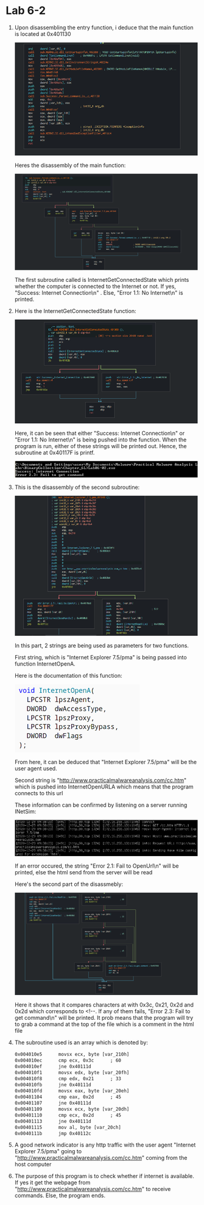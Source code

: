 # Lab 6-2

1. Upon disassembling the entry function, i deduce that the main function is located at 0x401130

    <img src="img/entry.png">

    Heres the disassembly of the main function: 

    <img src="img/main.png">

    The first subroutine called is InternetGetConnectedState which prints whether the computer is connected to the Internet or not. If yes, "Success: Internet Connection\n" . Else, "Error 1.1: No Internet\n" is printed.

2. Here is the InternetGetConnectedState function:

    <img src="img/internet.png">

    Here, it can be seen that either "Success: Internet Connection\n" or  "Error 1.1: No Internet\n" is being pushed into the function. When the program is run, either of these strings will be printed out. Hence, the subroutine at 0x40117F is printf.

    <img src="img/printf.png">

3. This is the disassembly of the second subroutine:

    <img src="img/subroutine2-1.png">

    In this part, 2 strings are being used as parameters for two functions.

    First string, which is "Internet Explorer 7.5/pma" is being passed into function InternetOpenA.

    Here is the documentation of this function:

    <img src="img/documentation.png">

    From here, it can be deduced that "Internet Explorer 7.5/pma" will be the user agent used.

    Second string is "http://www.practicalmalwareanalysis.com/cc.htm" which is pushed into InternetOpenURLA which means that the program connects to this url

    These information can be confirmed by listening on a server running INetSim:

    <img src="img/inetsim.png">

    If an error occured, the string "Error 2.1: Fail to OpenUrl\n" will be printed, else the html send from the server will be read

    Here's the second part of the disassmebly:

    <img src="img/subroutine2-2.png">

    Here it shows that it compares characters at with 0x3c, 0x21, 0x2d and 0x2d which corresponds to <!--. 
    If any of them fails, "Error 2.3: Fail to get command\n" will be printed. It prob means that the program will try to grab a command at the top of the file which is a comment in the html file

4. The subroutine used is an array which is denoted by:
    ```
    0x004010e5      movsx ecx, byte [var_210h]
    0x004010ec      cmp ecx, 0x3c      ; 60
    0x004010ef      jne 0x40111d
    0x004010f1      movsx edx, byte [var_20fh]
    0x004010f8      cmp edx, 0x21      ; 33
    0x004010fb      jne 0x40111d
    0x004010fd      movsx eax, byte [var_20eh]
    0x00401104      cmp eax, 0x2d      ; 45
    0x00401107      jne 0x40111d
    0x00401109      movsx ecx, byte [var_20dh]
    0x00401110      cmp ecx, 0x2d      ; 45
    0x00401113      jne 0x40111d
    0x00401115      mov al, byte [var_20ch]
    0x0040111b      jmp 0x40112c
    ```

5. A good network indicator is any http traffic with the user agent "Internet Explorer 7.5/pma" going to "http://www.practicalmalwareanalysis.com/cc.htm" coming from the host computer
6. The purpose of this program is to check whether if internet is available. If yes it get the webpage from "http://www.practicalmalwareanalysis.com/cc.htm" to receive commands. Else, the program ends.
